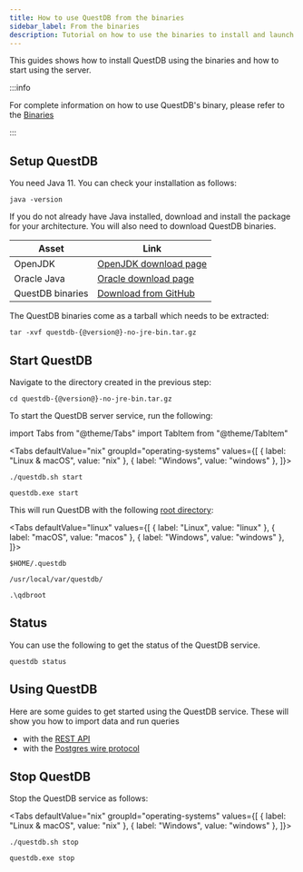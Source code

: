```yaml
---
title: How to use QuestDB from the binaries
sidebar_label: From the binaries
description: Tutorial on how to use the binaries to install and launch QuestDB.
---
```


This guides shows how to install QuestDB using the binaries and how to start
using the server.

:::info

For complete information on how to use QuestDB's binary, please refer to the
[Binaries](/docs/packages/binaries/)

:::

## Setup QuestDB

You need Java 11. You can check your installation as follows:

```shell
java -version
```

If you do not already have Java installed, download and install the package for
your architecture. You will also need to download QuestDB binaries.

| Asset            | Link                                                                                                      |
| ---------------- | --------------------------------------------------------------------------------------------------------- |
| OpenJDK          | [OpenJDK download page](https://openjdk.java.net/install/)                                                |
| Oracle Java      | [Oracle download page](https://www.oracle.com/java/technologies/javase-jdk11-downloads.html)              |
| QuestDB binaries | [Download from GitHub]({@githubUrl@}/releases/download/{@version@}/questdb-{@version@}-no-jre-bin.tar.gz) |

The QuestDB binaries come as a tarball which needs to be extracted:

```shell title="Extract the tarball"
tar -xvf questdb-{@version@}-no-jre-bin.tar.gz
```

## Start QuestDB

Navigate to the directory created in the previous step:

```shell
cd questdb-{@version@}-no-jre-bin.tar.gz
```

To start the QuestDB server service, run the following:

import Tabs from "@theme/Tabs"
import TabItem from "@theme/TabItem"

<Tabs defaultValue="nix" groupId="operating-systems" values={[
  { label: "Linux & macOS", value: "nix" },
  { label: "Windows", value: "windows" },
]}>

<TabItem value="nix">

```shell
./questdb.sh start
```

</TabItem>

<TabItem value="windows">

```shell
questdb.exe start
```

</TabItem>

</Tabs>

This will run QuestDB with the following
[root directory](/docs/reference/configuration/root-directory-structure/):

<Tabs defaultValue="linux" values={[
  { label: "Linux", value: "linux" },
  { label: "macOS", value: "macos" },
  { label: "Windows", value: "windows" },
]}>

<TabItem value="linux">

```shell
$HOME/.questdb
```

</TabItem>

<TabItem value="macos">

```shell
/usr/local/var/questdb/
```

</TabItem>

<TabItem value="windows">

```shell
.\qdbroot
```

</TabItem>

</Tabs>

## Status

You can use the following to get the status of the QuestDB service.

```shell
questdb status
```

## Using QuestDB

Here are some guides to get started using the QuestDB service. These will show
you how to import data and run queries

- with the [REST API](/docs/guide/rest/)
- with the [Postgres wire protocol](/docs/guide/postgres-wire/)

## Stop QuestDB

Stop the QuestDB service as follows:

<Tabs defaultValue="nix" groupId="operating-systems" values={[
  { label: "Linux & macOS", value: "nix" },
  { label: "Windows", value: "windows" },
]}>

<TabItem value="nix">

```shell
./questdb.sh stop
```

</TabItem>

<TabItem value="windows">

```shell
questdb.exe stop
```

</TabItem>

</Tabs>
